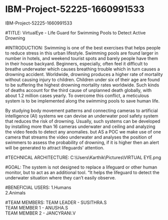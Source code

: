 # IBM-Project-52225-1660991533
IBM-Project-52225-1660991533

#TITLE:
VirtualEye - Life Guard for Swimming Pools to Detect Active Drowning


#INTRODUCTION:
Swimming is one of the best exercises that helps people to reduce stress in this urban lifestyle. Swimming pools are found larger in number in hotels, and weekend tourist spots and barely people have them in their house backyard. Beginners, especially, often feel it difficult to breathe underwater which causes breathing trouble which in turn causes a drowning accident. Worldwide, drowning produces a higher rate of mortality without causing injury to children. Children under six of their age are found to be suffering the highest drowning mortality rates worldwide. Such kinds of deaths account for the third cause of unplanned death globally, with about 1.2  million cases yearly. To overcome this conflict, a meticulous system is to be implemented along the swimming pools to save human life. 

By studying body movement patterns and connecting cameras to artificial intelligence (AI) systems we can devise an underwater pool safety system that reduces the risk of drowning.  Usually, such systems can be developed by installing more than 16 cameras underwater and ceiling and analyzing the video feeds to detect any anomalies. but  AS a POC we make use of one camera that streams the video underwater and analyses the position of swimmers to assess the probability of drowning, if it is higher then an alert will be generated to attract lifeguards' attention.

#TECHNICAL ARCHITECTURE:
C:\Users\Karthik\Pictures\VIRTUAL EYE.png

#GOAL:
The system is not designed to replace a lifeguard or other human monitor, but to act as an additional tool. “It helps the lifeguard to detect the underwater situation where they can’t easily observe.

#BENEFICIAL USERS:
1.Humans</br>
2.Animals

#TEAM MEMBERS:
TEAM LEADER   - SUSITHRA.S</br>
TEAM MEMBER 1 - ANUSHA.S</br>
TEAM MEMBER 2 - JANCYRANI.V</br>

